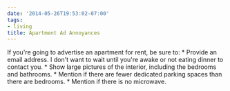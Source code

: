 ```yaml
---
date: '2014-05-26T19:53:02-07:00'
tags:
- living
title: Apartment Ad Annoyances
---
```


If you're going to advertise an apartment for rent, be sure to: * Provide an email address. I don't want to wait until you're awake or not eating dinner to contact you. * Show large pictures of the interior, including the bedrooms and bathrooms. * Mention if there are fewer dedicated parking spaces than there are bedrooms. * Mention if there is no microwave.
